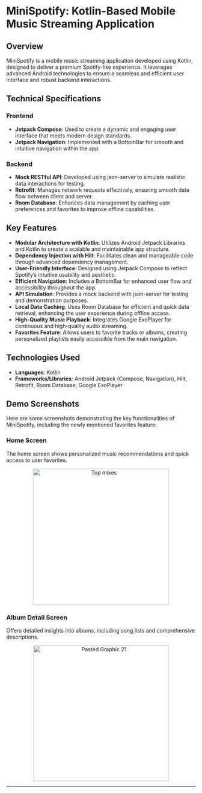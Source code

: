 # MiniSpotify: Kotlin-Based Mobile Music Streaming Application

## Overview
MiniSpotify is a mobile music streaming application developed using Kotlin, designed to deliver a premium Spotify-like experience. It leverages advanced Android technologies to ensure a seamless and efficient user interface and robust backend interactions.

## Technical Specifications

### Frontend
- **Jetpack Compose**: Used to create a dynamic and engaging user interface that meets modern design standards.
- **Jetpack Navigation**: Implemented with a BottomBar for smooth and intuitive navigation within the app.

### Backend
- **Mock RESTful API**: Developed using json-server to simulate realistic data interactions for testing.
- **Retrofit**: Manages network requests effectively, ensuring smooth data flow between client and server.
- **Room Database**: Enhances data management by caching user preferences and favorites to improve offline capabilities.

## Key Features
- **Modular Architecture with Kotlin**: Utilizes Android Jetpack Libraries and Kotlin to create a scalable and maintainable app structure.
- **Dependency Injection with Hilt**: Facilitates clean and manageable code through advanced dependency management.
- **User-Friendly Interface**: Designed using Jetpack Compose to reflect Spotify’s intuitive usability and aesthetic.
- **Efficient Navigation**: Includes a BottomBar for enhanced user flow and accessibility throughout the app.
- **API Simulation**: Provides a mock backend with json-server for testing and demonstration purposes.
- **Local Data Caching**: Uses Room Database for efficient and quick data retrieval, enhancing the user experience during offline access.
- **High-Quality Music Playback**: Integrates Google ExoPlayer for continuous and high-quality audio streaming.
- **Favorites Feature**: Allows users to favorite tracks or albums, creating personalized playlists easily accessible from the main navigation.

## Technologies Used
- **Languages**: Kotlin
- **Frameworks/Libraries**: Android Jetpack (Compose, Navigation), Hilt, Retrofit, Room Database, Google ExoPlayer

## Demo Screenshots
Here are some screenshots demonstrating the key functionalities of MiniSpotify, including the newly mentioned favorites feature:

### Home Screen
The home screen shows personalized music recommendations and quick access to user favorites.
<p align="center">
<img width="362" alt="Top mixes" src="https://github.com/user-attachments/assets/c51beb4d-7250-4657-bb92-a585a5246891">
</p>

### Album Detail Screen
Offers detailed insights into albums, including song lists and comprehensive descriptions.
<p align="center">
<img width="360" alt="Pasted Graphic 21" src="https://github.com/user-attachments/assets/e635d535-db06-4d4d-9958-7fb69e207bc1">
</p>

---
